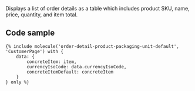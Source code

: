 Displays a list of order details as a table which includes product SKU, name, price, quantity, and item total.

## Code sample 

```
{% include molecule('order-detail-product-packaging-unit-default', 'CustomerPage') with {
    data: {
        concreteItem: item,
        currencyIsoCode: data.currencyIsoCode,
        concreteItemDefault: concreteItem
    }
} only %}
```
